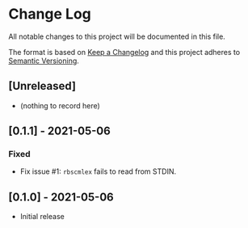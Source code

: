 # Change Log
All notable changes to this project will be documented in this file.

The format is based on [Keep a Changelog](https://keepachangelog.com/)
and this project adheres to [Semantic Versioning](https://semver.org/).

## [Unreleased]
- (nothing to record here)

## [0.1.1] - 2021-05-06
### Fixed
- Fix issue #1: `rbscmlex` fails to read from STDIN.

## [0.1.0] - 2021-05-06
- Initial release
